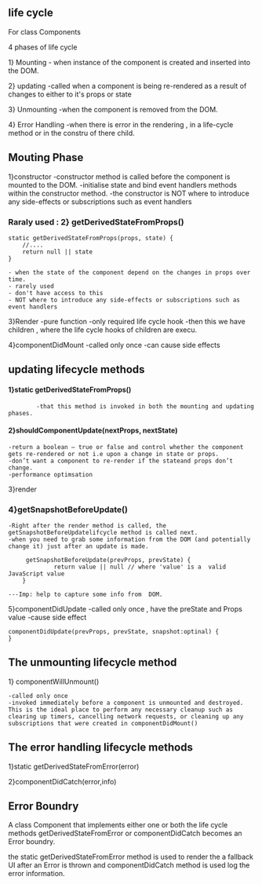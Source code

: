 ## life cycle

For class Components

4 phases of life cycle

1} Mounting
    - when instance of the component is created and inserted into the DOM.

2} updating
    -called when a component is being re-rendered as a result of changes to either to it's props or state

3} Unmounting
    -when the component is removed from the DOM.

4} Error Handling
    -when there is error in the rendering , in a life-cycle method or in the constru of there child.


## Mouting Phase
1}constructor
    -constructor method is called before the component is mounted to the DOM.
    -initialise state and bind event handlers methods within the constructor method.
    -the constructor is NOT where to introduce any side-effects or subscriptions such as event handlers

### Raraly used : 2} getDerivedStateFromProps()
    static getDerivedStateFromProps(props, state) { 
        //....
        return null || state
    }  

    - when the state of the component depend on the changes in props over time.
    - rarely used
    - don't have access to this 
    - NOT where to introduce any side-effects or subscriptions such as event handlers

3}Render 
    -pure function
    -only required life cycle hook
    -then this we have children , where the life cycle hooks of children are execu.

4}componentDidMount
    -called only once
    -can cause side effects


## updating lifecycle methods

#### 1}static getDerivedStateFromProps()
            -that this method is invoked in both the mounting and updating phases. 

#### 2}shouldComponentUpdate(nextProps, nextState)
    -return a boolean — true or false and control whether the component gets re-rendered or not i.e upon a change in state or props.
    -don’t want a component to re-render if the stateand props don’t change.
    -performance optimsation

3}render

### 4}getSnapshotBeforeUpdate()
    -Right after the render method is called, the getSnapshotBeforeUpdatelifcycle method is called next.
    -when you need to grab some information from the DOM (and potentially change it) just after an update is made.
        
         getSnapshotBeforeUpdate(prevProps, prevState) {
                 return value || null // where 'value' is a  valid JavaScript value  
        }

    ---Imp: help to capture some info from  DOM.


5}componentDidUpdate
    -called only once , have the preState and Props value
    -cause side effect
 
    componentDidUpdate(prevProps, prevState, snapshot:optinal) {
    }


## The unmounting lifecycle method

1} componentWillUnmount()

    -called only once
    -invoked immediately before a component is unmounted and destroyed. This is the ideal place to perform any necessary cleanup such as clearing up timers, cancelling network requests, or cleaning up any subscriptions that were created in componentDidMount()



## The error handling lifecycle methods

1}static getDerivedStateFromError(error)

2}componentDidCatch(error,info)



## Error Boundry

A class Component that implements either one or both the life cycle methods getDerivedStateFromError or componentDidCatch becomes an Error boundry.

the static getDerivedStateFromError method is used to render the a fallback UI after an Error is thrown and componentDidCatch method is used log the error information.

